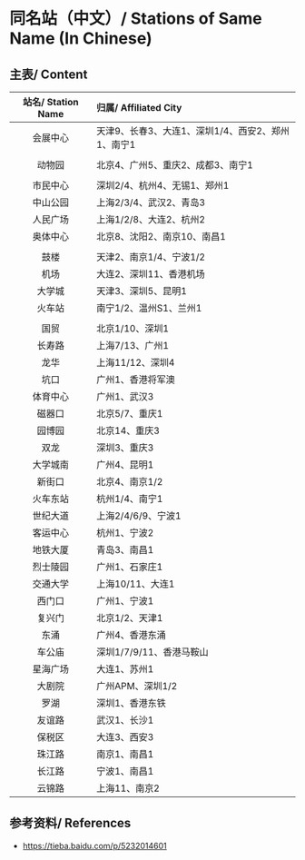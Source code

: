# 同名站（中文）/ Stations of Same Name (In Chinese)

## 主表/ Content
| 站名/ Station Name | 归属/ Affiliated City |
| :----------------: | :------------------- |
| 会展中心 | 天津9、长春3、大连1、深圳1/4、西安2、郑州1、南宁1 |
| |
| 动物园 | 北京4、广州5、重庆2、成都3、南宁1 |
| |
| 市民中心 | 深圳2/4、杭州4、无锡1、郑州1 |
| 中山公园 | 上海2/3/4、武汉2、青岛3 |
| 人民广场 | 上海1/2/8、大连2、杭州2 |
| 奥体中心 | 北京8、沈阳2、南京10、南昌1 |
| |
| 鼓楼 | 天津2、南京1/4、宁波1/2 |
| 机场 | 大连2、深圳11、香港机场 |
| 大学城 | 天津3、深圳5、昆明1 |
| 火车站 | 南宁1/2、温州S1、兰州1 |
| |
| 国贸 | 北京1/10、深圳1 |
| 长寿路 | 上海7/13、广州1 |
| 龙华 | 上海11/12、深圳4 |
| 坑口 | 广州1、香港将军澳 |
| 体育中心 | 广州1、武汉3 |
| 磁器口 | 北京5/7、重庆1 |
| 园博园 | 北京14、重庆3 |
| 双龙 | 深圳3、重庆3 |
| 大学城南 | 广州4、昆明1 |
| 新街口 | 北京4、南京1/2 |
| 火车东站 | 杭州1/4、南宁1 |
| 世纪大道 | 上海2/4/6/9、宁波1 |
| 客运中心 | 杭州1、宁波2 |
| 地铁大厦 | 青岛3、南昌1 |
| 烈士陵园 | 广州1、石家庄1 |
| 交通大学 | 上海10/11、大连1 |
| 西门口 | 广州1、宁波1 |
| 复兴门 | 北京1/2、天津1 |
| 东涌 | 广州4、香港东涌 |
| 车公庙 | 深圳1/7/9/11、香港马鞍山 |
| 星海广场 | 大连1、苏州1 |
| 大剧院 | 广州APM、深圳1/2 |
| 罗湖 | 深圳1、香港东铁 |
| 友谊路 | 武汉1、长沙1 |
| 保税区 | 大连3、西安3 |
| 珠江路 | 南京1、南昌1 |
| 长江路 | 宁波1、南昌1 |
| 云锦路 | 上海11、南京2 |

## 参考资料/ References
- https://tieba.baidu.com/p/5232014601

